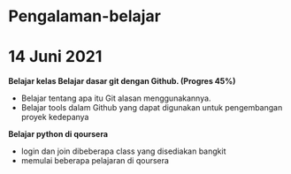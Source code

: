 # Pengalaman-belajar
14 Juni 2021
==
**Belajar kelas Belajar dasar git dengan Github. (Progres 45%)**

* Belajar tentang apa itu Git alasan menggunakannya.
* Belajar tools dalam Github yang dapat digunakan untuk pengembangan proyek kedepanya


**Belajar python di qoursera**

* login dan join dibeberapa class yang disediakan bangkit
* memulai beberapa pelajaran di qoursera
